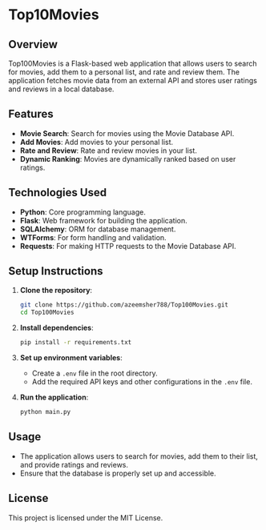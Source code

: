 # Top10Movies

## Overview
Top100Movies is a Flask-based web application that allows users to search for movies, add them to a personal list, and rate and review them. The application fetches movie data from an external API and stores user ratings and reviews in a local database.

## Features
- **Movie Search**: Search for movies using the Movie Database API.
- **Add Movies**: Add movies to your personal list.
- **Rate and Review**: Rate and review movies in your list.
- **Dynamic Ranking**: Movies are dynamically ranked based on user ratings.

## Technologies Used
- **Python**: Core programming language.
- **Flask**: Web framework for building the application.
- **SQLAlchemy**: ORM for database management.
- **WTForms**: For form handling and validation.
- **Requests**: For making HTTP requests to the Movie Database API.

## Setup Instructions
1. **Clone the repository**:
    ```sh
    git clone https://github.com/azeemsher788/Top100Movies.git
    cd Top100Movies
    ```

2. **Install dependencies**:
    ```sh
    pip install -r requirements.txt
    ```

3. **Set up environment variables**:
    - Create a `.env` file in the root directory.
    - Add the required API keys and other configurations in the `.env` file.

4. **Run the application**:
    ```sh
    python main.py
    ```

## Usage
- The application allows users to search for movies, add them to their list, and provide ratings and reviews.
- Ensure that the database is properly set up and accessible.


## License
This project is licensed under the MIT License.
